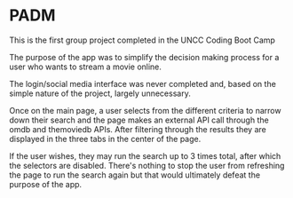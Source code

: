 # PADM
This is the first group project completed in the UNCC Coding Boot Camp


The purpose of the app was to simplify the decision making process for a user who wants to stream a movie online.

The login/social media interface was never completed and, based on the simple nature of the project, largely unnecessary.

Once on the main page, a user selects from the different criteria to narrow down their search and the page makes an external API call
through the omdb and themoviedb APIs. After filtering through the results they are displayed in the three tabs in the center of the page.

If the user wishes, they may run the search up to 3 times total, after which the selectors are disabled.
There's nothing to stop the user from refreshing the page to run the search again but that would ultimately defeat the purpose of the app.
